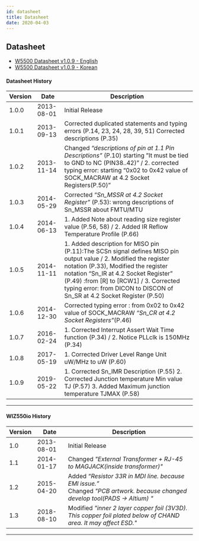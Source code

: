 ```yaml
---
id: datasheet
title: Datasheet
date: 2020-04-03
---
```



## Datasheet

  - [W5500 Datasheet v1.0.9 - English](/img/products/w5500/w5500_ds_v109e.pdf)
  - [W5500 Datasheet v1.0.9 - Korean](/img/products/w5500/w5500_ds_v109k.pdf)


#### Datasheet History

| Version | Date       | Description                                                                                                                                                                                                                                                                                                                 |
| ------- | ---------- | --------------------------------------------------------------------------------------------------------------------------------------------------------------------------------------------------------------------------------------------------------------------------------------------------------------------------- |
| 1.0.0   | 2013-08-01 | Initial Release                                                                                                                                                                                                                                                                                                             |
| 1.0.1   | 2013-09-13 | Corrected duplicated statements and typing errors (P.14, 23, 24, 28, 39, 51) Corrected descriptions (P.35)                                                                                                                                                                                                                  |
| 1.0.2   | 2013-11-14 | Changed *“descriptions of pin at 1.1 Pin Descriptions”* (P.10) starting ”It must be tied to GND to NC (PIN38..42)” / 2. corrected typing error: starting “0x02 to 0x42 value of SOCK\_MACRAW at 4.2 Socket Registers(P.50)”                                                                                                 |
| 1.0.3   | 2014-05-29 | Corrected *“Sn\_MSSR at 4.2 Socket Register”* (P.53): wrong descriptions of Sn\_MSSR about FMTU/MTU                                                                                                                                                                                                                         |
| 1.0.4   | 2014-06-13 | 1\. Added Note about reading size register value (P.56, 58) / 2. Added IR Reflow Temperature Profile (P.66)                                                                                                                                                                                                                 |
| 1.0.5   | 2014-11-11 | 1\. Added description for MISO pin (P.11):The SCSn signal defines MISO pin output value / 2. Modified the register notation (P.33), Modified the register notation “Sn\_IR at 4.2 Socket Register” (P.49) :from \[R\] to \[RCW1\] / 3. Corrected typing error: from DICON to DISCON of Sn\_SR at 4.2 Socket Register (P.50) |
| 1.0.6   | 2014-12-30 | Corrected typing error : from 0x02 to 0x42 value of SOCK\_MACRAW *“Sn\_CR at 4.2 Socket Registers”*(P.46)                                                                                                                                                                                                                   |
| 1.0.7   | 2016-02-24 | 1\. Corrected Interrupt Assert Wait Time function (P.34) / 2. Notice PLLclk is 150MHz (P.34)                                                                                                                                                                                                                                |
| 1.0.8   | 2017-05-19 | 1\. Corrected Driver Level Range Unit uW/MHz to uW (P.60)                                                                                                                                                                                                                                                                   |
| 1.0.9   | 2019-05-22 | 1\. Corrected Sn\_IMR Description (P.55) 2. Corrected Junction temperature Min value TJ (P.57) 3. Added Maximum junction temperature TJMAX (P.58)                                                                                                                                                                           |

-----


#### WIZ550io History

<table>
<thead>
<tr class="header">
<th>Version</th>
<th>Date</th>
<th>Description</th>
</tr>
</thead>
<tbody>
<tr class="odd">
<td>1.0</td>
<td>2013-08-01</td>
<td>Initial Release</td>
</tr>
<tr class="even">
<td>1.1</td>
<td>2014-01-17</td>
<td>Changed <em>"External Transformer + RJ-45 to MAGJACK(inside transformer)"</em></td>
</tr>
<tr class="odd">
<td>1.2</td>
<td>2015-04-20</td>
<td>Added <em>“Resistor 33R in MDI line. because EMI issue.”</em><br />
Changed <em>"PCB artwork. because changed develop tool(PADS -&gt; Altium) "</em></td>
</tr>
<tr class="even">
<td>1.3</td>
<td>2018-08-10</td>
<td>Modified <em>"inner 2 layer copper foil (3V3D). This copper foil plated below of CHAND area. It may affect ESD."</em></td>
</tr>
</tbody>
</table>

-----
